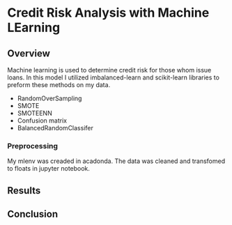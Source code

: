 # Credit Risk Analysis with Machine LEarning

## Overview
Machine learning is used to determine credit risk for those whom issue loans. In this model I utilized imbalanced-learn and scikit-learn libraries to preform these methods on my data. 

- RandomOverSampling
-  SMOTE
-  SMOTEENN
-  Confusion matrix
-  BalancedRandomClassifer

### Preprocessing
My mlenv was creaded in acadonda. The data was cleaned and transfomed to floats in jupyter notebook. 

## Results
## Conclusion
